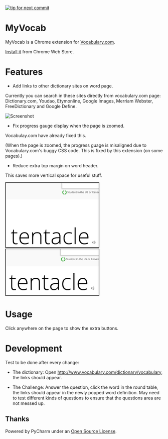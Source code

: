 [![tip for next commit](http://prime4commit.com/projects/224.svg)](http://prime4commit.com/projects/224)

# MyVocab

MyVocab is a Chrome extension for [Vocabulary.com](http://www.vocabulary.com).

[Install it](https://chrome.google.com/webstore/detail/myvocab/npfplmfmbflbcffpkpgmhpinemlimnnc) from Chrome Web Store.


# Features

* Add links to other dictionary sites on word page.

Currently you can search in these sites directly from vocabulary.com page: Dictionary.com, Youdao, Etymonline, Google Images, Merriam Webster, FreeDictionary and Google Define.

![Screenshot](https://lh6.googleusercontent.com/-ejFzSNcmAkA/U-C2vePGCmI/AAAAAAAASdo/tAClm2AAS9s/w800-h500-no/after_small.png)

* Fix progress gauge display when the page is zoomed.

Vocabulay.com have already fixed this.

(When the page is zoomed, the progress guage is misaligned due to Vocabulary.com's buggy CSS code. This is fixed by this extension (on some pages).)

* Reduce extra top margin on word header.

This saves more vertical space for useful stuff.

<img src="img/doc/before-top_margin.png" alt="before" width="300" />
<img src="img/doc/after-top_margin.png" alt="after" width="300" />


# Usage

Click anywhere on the page to show the extra buttons.

# Development

Test to be done after every change:

* The dictionary:
Open http://www.vocabulary.com/dictionary/vocabulary, the links should appear.

* The Challenge:
Answer the question, click the word in the round table, the links should appear
in the newly popped word definition. May need to test different kinds of
questions to ensure that the questions area are not messed up.

## Thanks

Powered by PyCharm under an [Open Source License](http://www.jetbrains.com/pycharm/buy/buy.jsp#openSource).
